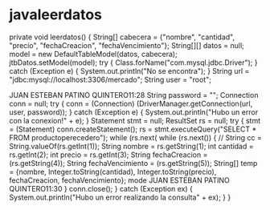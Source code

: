 # javaleerdatos

private void leerdatos() {
        String[] cabecera = {"nombre", "cantidad", "precio", "fechaCreacion", "fechaVencimiento"};
        String[][] datos = null;
        model = new DefaultTableModel(datos, cabecera);
        jtbDatos.setModel(model);
        try {
            Class.forName("com.mysql.jdbc.Driver");
        } catch (Exception e) {
            System.out.println("No se encontra");
        }
        String url = "jdbc:mysql://localhost:3306/mercado";
        String user = "root";
   
JUAN ESTEBAN PATINO QUINTERO11:28
        String password = "";
        Connection conn = null;
        try {
            conn = (Connection) (DriverManager.getConnection(url, user, password));
        } catch (Exception e) {
            System.out.println("Hubo un error con la conexion!" + e);
        }
        Statement stmt = null;
        ResultSet rs = null;
        try {
            stmt = (Statement) conn.createStatement();
            rs = stmt.executeQuery("SELECT * FROM productoperecedero");
            while (rs.next(
while (rs.next()) {
                //               String cc = String.valueOf(rs.getInt(1));
                String nombre = rs.getString(1);
                int cantidad = rs.getInt(2);
                int precio = rs.getInt(3);
                String fechaCreacion = (rs.getString(4));
                String fechaVencimiento = (rs.getString(5));
                String[] temp = {nombre, Integer.toString(cantidad), Integer.toString(precio), fechaCreacion, fechaVencimiento};
                mode
JUAN ESTEBAN PATINO QUINTERO11:30
            }
            conn.close();
        } catch (Exception ex) {
            System.out.println("Hubo un error realizando la consulta" + ex);
        }
    }
